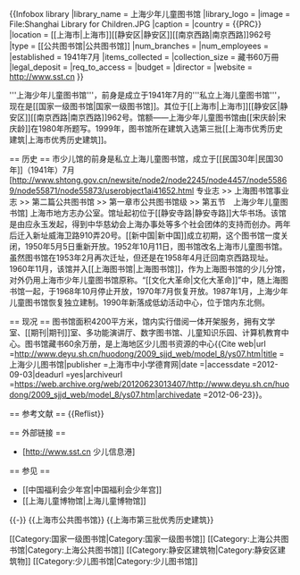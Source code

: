 {{Infobox library
|library_name       = 上海少年儿童图书馆
|library_logo       =
|image              = File:Shanghai Library for Children.JPG
|caption            = 
|country            = {{PRC}}
|location           = [[上海市|上海市]][[静安区|静安区]][[南京西路|南京西路]]962号
|type               = [[公共图书馆|公共图书馆]]
|num_branches       = 
|num_employees      = 
|established        = 1941年7月
|items_collected    =
|collection_size    = 藏书60万冊
|legal_deposit      = 
|req_to_access      = 
|budget             = 
|director           = 
|website            = http://www.sst.cn
}}

'''上海少年儿童图书馆'''，前身是成立于1941年7月的'''私立上海儿童图书馆'''，现在是[[国家一级图书馆|国家一级图书馆]]。其位于[[上海市|上海市]][[静安区|静安区]][[南京西路|南京西路]]962号。馆额——上海少年儿童图书馆由[[宋庆龄|宋庆龄]]在1980年所题写。1999年，图书馆所在建筑入选第三批[[上海市优秀历史建筑|上海市优秀历史建筑]]。

== 历史 ==
市少儿馆的前身是私立上海儿童图书馆，成立于[[民国30年|民国30年]]（1941年）7月<ref name="cc">[http://www.shtong.gov.cn/newsite/node2/node2245/node4457/node55869/node55871/node55873/userobject1ai41652.html 专业志 >> 上海图书馆事业志 >> 第二篇公共图书馆 >> 第一章市公共图书馆级 >> 第五节　上海少年儿童图书馆] 上海市地方志办公室</ref>。馆址起初位于[[静安寺路|静安寺路]]大华书场。该馆是由应永玉发起，得到中华慈幼会上海办事处等多个社会团体的支持而创办。两年后迁入新址威海卫路910弄20号。[[新中国|新中国]]成立初期，这个图书馆一度关闭，1950年5月5日重新开放。1952年10月11日，图书馆改名上海市儿童图书馆。虽然图书馆在1953年2月再次迁址，但还是在1958年4月迁回南京西路现址。1960年11月，该馆并入[[上海图书馆|上海图书馆]]，作为上海图书馆的少儿分馆，对外仍用上海市少年儿童图书馆原称。“[[文化大革命|文化大革命]]”中，随上海图书馆一起，于1968年10月停止开放<ref name="cc" />，1970年7月恢复开放。1987年1月，上海少年儿童图书馆恢复独立建制<ref name="cc" />。1990年新落成低幼活动中心，位于馆内东北侧。

== 现况 ==
图书馆面积4200平方米，馆内实行借阅一体开架服务，拥有文学室、[[期刊|期刊]]室、多功能演讲厅、数字图书馆、儿童知识乐园、计算机教育中心。图书馆藏书60余万册，是上海地区少儿图书资源的中心<ref>{{Cite web|url =http://www.deyu.sh.cn/huodong/2009_sjjd_web/model_8/ys07.htm|title =上海少儿图书馆|publisher =上海市中小学德育网|date =|accessdate =2012-09-03|deadurl =yes|archiveurl =https://web.archive.org/web/20120623013407/http://www.deyu.sh.cn/huodong/2009_sjjd_web/model_8/ys07.htm|archivedate =2012-06-23}}</ref>。

== 参考文献 ==
{{Reflist}}

== 外部链接 ==
* [http://www.sst.cn 少儿信息港]

== 参见 ==
* [[中国福利会少年宫|中国福利会少年宫]]
* [[上海儿童博物馆|上海儿童博物馆]]

{{-}}
{{上海市公共图书馆}}
{{上海市第三批优秀历史建筑}}

[[Category:国家一级图书馆|Category:国家一级图书馆]]
[[Category:上海公共图书馆|Category:上海公共图书馆]]
[[Category:静安区建筑物|Category:静安区建筑物]]
[[Category:少儿图书馆|Category:少儿图书馆]]